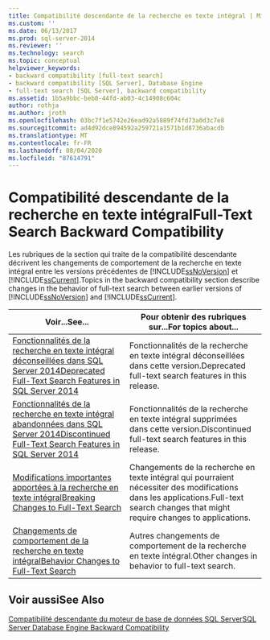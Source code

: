 ```yaml
---
title: Compatibilité descendante de la recherche en texte intégral | Microsoft Docs
ms.custom: ''
ms.date: 06/13/2017
ms.prod: sql-server-2014
ms.reviewer: ''
ms.technology: search
ms.topic: conceptual
helpviewer_keywords:
- backward compatibility [full-text search]
- backward compatibility [SQL Server], Database Engine
- full-text search [SQL Server], backward compatibility
ms.assetid: 1b5a9bbc-beb8-44fd-ab03-4c14908c604c
author: rothja
ms.author: jroth
ms.openlocfilehash: 03bc7f1e5742e26ead92a5889f74fd73a0d3c7e8
ms.sourcegitcommit: ad4d92dce894592a259721a1571b1d8736abacdb
ms.translationtype: MT
ms.contentlocale: fr-FR
ms.lasthandoff: 08/04/2020
ms.locfileid: "87614791"
---
```

# <a name="full-text-search-backward-compatibility"></a><span data-ttu-id="fd861-102">Compatibilité descendante de la recherche en texte intégral</span><span class="sxs-lookup"><span data-stu-id="fd861-102">Full-Text Search Backward Compatibility</span></span>
  <span data-ttu-id="fd861-103">Les rubriques de la section qui traite de la compatibilité descendante décrivent les changements de comportement de la recherche en texte intégral entre les versions précédentes de [!INCLUDE[ssNoVersion](../includes/ssnoversion-md.md)] et [!INCLUDE[ssCurrent](../includes/sscurrent-md.md)].</span><span class="sxs-lookup"><span data-stu-id="fd861-103">Topics in the backward compatibility section describe changes in the behavior of full-text search between earlier versions of [!INCLUDE[ssNoVersion](../includes/ssnoversion-md.md)] and [!INCLUDE[ssCurrent](../includes/sscurrent-md.md)].</span></span>  
  
|<span data-ttu-id="fd861-104">Voir...</span><span class="sxs-lookup"><span data-stu-id="fd861-104">See...</span></span>|<span data-ttu-id="fd861-105">Pour obtenir des rubriques sur...</span><span class="sxs-lookup"><span data-stu-id="fd861-105">For topics about...</span></span>|  
|----------|-----------------------|  
|[<span data-ttu-id="fd861-106">Fonctionnalités de la recherche en texte intégral déconseillées dans SQL Server 2014</span><span class="sxs-lookup"><span data-stu-id="fd861-106">Deprecated Full-Text Search Features in SQL Server 2014</span></span>](../relational-databases/search/deprecated-full-text-search-features-in-sql-server-2016.md)|<span data-ttu-id="fd861-107">Fonctionnalités de la recherche en texte intégral déconseillées dans cette version.</span><span class="sxs-lookup"><span data-stu-id="fd861-107">Deprecated full-text search features in this release.</span></span>|  
|[<span data-ttu-id="fd861-108">Fonctionnalités de la recherche en texte intégral abandonnées dans SQL Server 2014</span><span class="sxs-lookup"><span data-stu-id="fd861-108">Discontinued Full-Text Search Features in SQL Server 2014</span></span>](../../2014/database-engine/discontinued-full-text-search-features-in-sql-server-2014.md)|<span data-ttu-id="fd861-109">Fonctionnalités de la recherche en texte intégral supprimées dans cette version.</span><span class="sxs-lookup"><span data-stu-id="fd861-109">Discontinued full-text search features in this release.</span></span>|  
|[<span data-ttu-id="fd861-110">Modifications importantes apportées à la recherche en texte intégral</span><span class="sxs-lookup"><span data-stu-id="fd861-110">Breaking Changes to Full-Text Search</span></span>](breaking-changes-to-full-text-search.md)|<span data-ttu-id="fd861-111">Changements de la recherche en texte intégral qui pourraient nécessiter des modifications dans les applications.</span><span class="sxs-lookup"><span data-stu-id="fd861-111">Full-text search changes that might require changes to applications.</span></span>|  
|[<span data-ttu-id="fd861-112">Changements de comportement de la recherche en texte intégral</span><span class="sxs-lookup"><span data-stu-id="fd861-112">Behavior Changes to Full-Text Search</span></span>](../../2014/database-engine/behavior-changes-to-full-text-search.md)|<span data-ttu-id="fd861-113">Autres changements de comportement de la recherche en texte intégral.</span><span class="sxs-lookup"><span data-stu-id="fd861-113">Other changes in behavior to full-text search.</span></span>|  
  
## <a name="see-also"></a><span data-ttu-id="fd861-114">Voir aussi</span><span class="sxs-lookup"><span data-stu-id="fd861-114">See Also</span></span>  
 [<span data-ttu-id="fd861-115">Compatibilité descendante du moteur de base de données SQL Server</span><span class="sxs-lookup"><span data-stu-id="fd861-115">SQL Server Database Engine Backward Compatibility</span></span>](sql-server-database-engine-backward-compatibility.md)  
  
  
